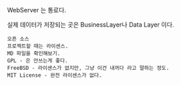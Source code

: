 WebServer 는 통로다. 

실제 데이터가 저장되는 곳은 BusinessLayer나  Data Layer 이다.



```
오픈 소스
프로젝트할 때는 라이센스.
MD 파일을 확인해보기.
GPL - 은 안쓰는게 좋다.
FreeBSD - 라이센스가 없지만, 그냥 이건 내꺼다 라고 말하는 정도.
MIT License - 완전 라이센스가 없다. 
```
